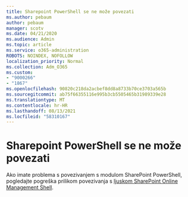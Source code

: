 ```yaml
---
title: Sharepoint PowerShell se ne može povezati
ms.author: pebaum
author: pebaum
manager: scotv
ms.date: 04/21/2020
ms.audience: Admin
ms.topic: article
ms.service: o365-administration
ROBOTS: NOINDEX, NOFOLLOW
localization_priority: Normal
ms.collection: Adm_O365
ms.custom:
- "9000266"
- "1867"
ms.openlocfilehash: 90820c218da2acbef8dd8a8733b70ce3703a565b
ms.sourcegitcommit: ab75f66355116e995b3cb5505465b31989339e28
ms.translationtype: MT
ms.contentlocale: hr-HR
ms.lasthandoff: 08/13/2021
ms.locfileid: "58310167"
---
```

# <a name="sharepoint-powershell-unable-to-connect"></a>Sharepoint PowerShell se ne može povezati

Ako imate problema s povezivanjem s modulom SharePoint PowerShell, pogledajte pogreška prilikom povezivanja s [ljuskom SharePoint Online Management Shell](https://docs.microsoft.com/sharepoint/troubleshoot/administration/errors-connecting-to-management-shell).